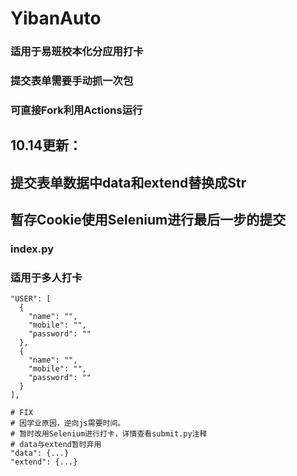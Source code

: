 # YibanAuto
### 适用于易班校本化分应用打卡
### 提交表单需要手动抓一次包
### 可直接Fork利用Actions运行

## 10.14更新：
## 提交表单数据中data和extend替换成Str
## 暂存Cookie使用Selenium进行最后一步的提交

### index.py
### 适用于多人打卡
```
"USER": [
  {
    "name": "",
    "mobile": "",
    "password": ""
  },
  {
    "name": "",
    "mobile": "",
    "password": ""
  }
],

# FIX 
# 因学业原因，逆向js需要时间。
# 暂时改用Selenium进行打卡，详情查看submit.py注释
# data与extend暂时弃用
"data": {...}
"extend": {...}
```

